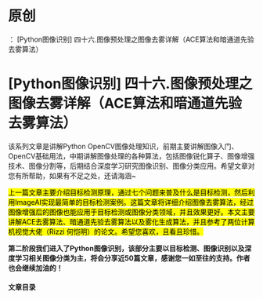 # 原创
：  [Python图像识别] 四十六.图像预处理之图像去雾详解（ACE算法和暗通道先验去雾算法）

# [Python图像识别] 四十六.图像预处理之图像去雾详解（ACE算法和暗通道先验去雾算法）

该系列文章是讲解Python OpenCV图像处理知识，前期主要讲解图像入门、OpenCV基础用法，中期讲解图像处理的各种算法，包括图像锐化算子、图像增强技术、图像分割等，后期结合深度学习研究图像识别、图像分类应用。希望文章对您有所帮助，如果有不足之处，还请海涵~

<mark>上一篇文章主要介绍目标检测原理，通过七个问题来普及什么是目标检测，然后利用ImageAI实现最简单的目标检测案例。这篇文章将详细介绍图像去雾算法，经过图像增强后的图像也能应用于目标检测或图像分类领域，并且效果更好。本文主要讲解ACE去雾算法、暗通道先验去雾算法以及雾化生成算法，并且参考了两位计算机视觉大佬（Rizzi 何恺明）的论文。希望您喜欢，且看且珍惜。</mark>

**第二阶段我们进入了Python图像识别，该部分主要以目标检测、图像识别以及深度学习相关图像分类为主，将会分享近50篇文章，感谢您一如至往的支持。作者也会继续加油的！**

#### 文章目录
